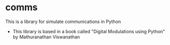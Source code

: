 # comms
 This is a library for simulate communications in Python


* This library is based in a book called "Digital Modulations using Python" by Mathuranathan Viswanathan